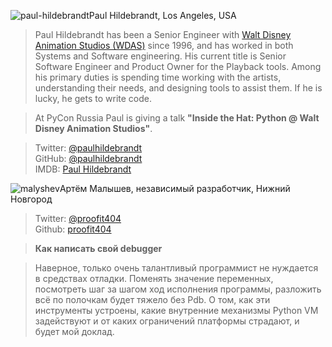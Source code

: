<a name="Paul-Hildebrandt"></a>![paul-hildebrandt](/2017/img/speakers/2017/paul-hildebrandt.jpg)Paul Hildebrandt, Los Angeles, USA

> Paul Hildebrandt has been a Senior Engineer with [Walt Disney Animation Studios (WDAS)](https://www.disneyanimation.com/) since 1996, and has worked in both Systems and Software engineering. His current title is Senior Software Engineer and Product Owner for the Playback tools. Among his primary duties is spending time working with the artists, understanding their needs, and designing tools to assist them. If he is lucky, he gets to write code.

> At PyCon Russia Paul is giving a talk <b>"Inside the Hat: Python @ Walt Disney Animation Studios"</b>.

> Twitter: [@paulhildebrandt](https://twitter.com/paulhildebrandt)  
> GitHub: [@paulhildebrandt](https://github.com/paulhildebrandt)  
> IMDB: [Paul Hildebrandt](http://www.imdb.com/name/nm0383880/)

<a name="malyshev"></a>![malyshev](https://img-fotki.yandex.ru/get/233354/121639917.112/0_193e63_e5135d1a_orig)Артём Малышев, независимый разработчик, Нижний Новгород

> Twitter: [@proofit404]( https://twitter.com/proofit404)  
> Github: [proofit404](https://github.com/proofit404/)

><b>Как написать свой debugger</b>

>Наверное, только очень талантливый программист не нуждается в средствах отладки. Поменять значение переменных, посмотреть шаг за шагом ход исполнения программы, разложить всё по полочкам будет тяжело без Pdb. О том, как эти инструменты устроены, какие внутренние механизмы Python VM задействуют и от каких ограничений платформы страдают, и будет мой доклад.


